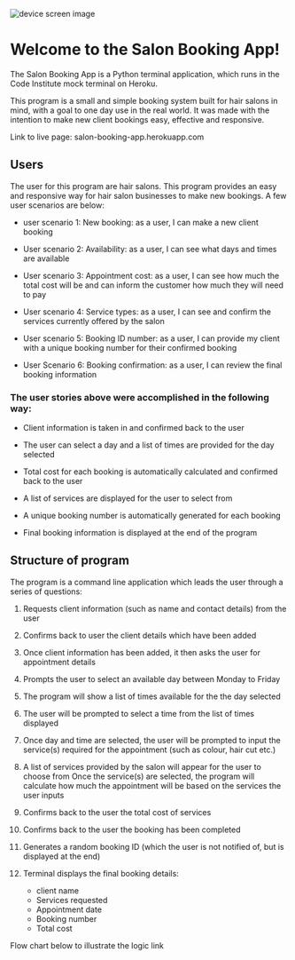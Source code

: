 ![device screen image](assets/device_screens.png)

# Welcome to the Salon Booking App!

The Salon Booking App is a Python terminal application, which runs in the Code Institute mock terminal on Heroku.

This program is a small and simple booking system built for hair salons in mind, with a goal to one day use in the real world. It was made with the intention to make new client bookings easy, effective and responsive. 

Link to live page: salon-booking-app.herokuapp.com

## Users
The user for this program are hair salons. This program provides an easy and responsive way for hair salon businesses to make new bookings. A few user scenarios are below:

* user scenario 1: New booking: as a user, I can make a new client booking 

* User scenario 2: Availability: as a user, I can see what days and times are available 

* User scenario 3: Appointment cost: as a user, I can see how much the total cost will be and can inform the customer how much they will need to pay 

* User scenario 4: Service types: as a user, I can see and confirm the services currently offered by the salon

* User scenario 5: Booking ID number: as a user, I can provide my client with a unique booking number for their confirmed booking

* User Scenario 6: Booking confirmation: as a user, I can review the final booking information 

### The user stories above were accomplished in the following way:
* Client information is taken in and confirmed back to the user 

* The user can select a day and a list of times are provided for the day selected 

* Total cost for each booking is automatically calculated and confirmed back to the user 

* A list of services are displayed for the user to select from

* A unique booking number is automatically generated for each booking 

* Final booking information is displayed at the end of the program

## Structure of program
The program is a command line application which leads the user through a series of questions:

1. Requests client information (such as name and contact details) from the user

2. Confirms back to user the client details which have been added

3. Once client information has been added, it then asks the user for appointment details

4. Prompts the user to select an available day between Monday to Friday 

5. The program will show a list of times available for the the day selected

6. The user will be prompted to select a time from the list of times displayed

7. Once day and time are selected, the user will be prompted to input the service(s) required for the appointment (such as colour, hair cut etc.)

8. A list of services provided by the salon will appear for the user to choose from
Once the service(s) are selected, the program will calculate how much the appointment will be based on the services the user inputs

9. Confirms back to the user the total cost of services 

10. Confirms back to the user the booking has been completed

11. Generates a random booking ID (which the user is not notified of, but is displayed at the end)

12. Terminal displays the final booking details:

    * client name 
    * Services requested 
    * Appointment date 
    * Booking number
    * Total cost 


Flow chart below to illustrate the logic link